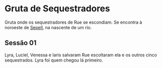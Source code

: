 # Gruta de Sequestradores

Gruta onde os sequestradores de Rue se escondiam. Se encontra à noroeste de [Sepell](../Sepell.md), na nascente de um rio.

## Sessão 01

Lyra, Luciel, Venessa e Iaris salvaram Rue escoltaram ela e os outros cinco sequestrados. Lyra foi quem chegou lá primeiro.
